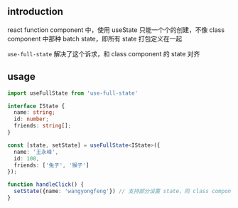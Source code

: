 ## introduction

react function component 中，使用 useState 只能一个个的创建，不像 class component 中那种 batch state，即所有 state 打包定义在一起

`use-full-state` 解决了这个诉求，和 class component 的 state 对齐

## usage

```typescript
import useFullState from 'use-full-state'

interface IState {
  name: string;
  id: number;
  friends: string[];
}

const [state, setState] = useFullState<IState>({
  name: '王永峰',
  id: 100,
  friends: ['兔子', '猴子']
});

function handleClick() {
  setState({name: 'wangyongfeng'}) // 支持部分设置 state，同 class component
}
```